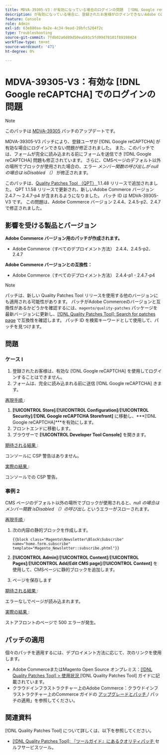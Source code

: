 ```yaml
---
title: MDVA-39305-V3：が有効になっている場合のログインの問題  [!DNL Google reCAPTCHA]
description: が有効になっている場合に、登録されたお客様がログインできないAdobe Commerceの問題を修正するために、MDVA-39305-V3 パッチ  [!DNL Google reCAPTCHA]  適用します。 このパッチでは、完全に読み込まれる前にフォームを送信できる問題も修正  [!DNL Google reCAPTCHA]  れています。 また、CMSページのデフォルト以外の場所でブロックが使用された場合の、「メンバー関数の呼び出しが null で isDisabled （）」というエラーも修正されます。
feature: Console
role: Admin
exl-id: 63e880aa-9a2e-4c34-9ead-20bfc5204f2c
type: Troubleshooting
source-git-commit: 7fdb02a6d89d50ea593c5fd99d78101f89198424
workflow-type: tm+mt
source-wordcount: '471'
ht-degree: 0%

---
```


# MDVA-39305-V3：有効な [!DNL Google reCAPTCHA] でのログインの問題

>[!NOTE]
>
>このパッチは [MDVA-39305](/help/tools/quality-patches-tool/patches-available-in-qpt/v1-1-1/mdva-39305-login-issues-with-enabled-google-recaptcha.md) パッチのアップデートです。

MDVA-39305-V3 パッチにより、登録ユーザが [!DNL Google reCAPTCHA] が有効な場合にログインできない問題が修正されました。 また、このパッチでは、フォームが完全に読み込まれる前にフォームを送信でき [!DNL Google reCAPTCHA] 問題も修正されています。 さらに、CMSページのデフォルト以外の場所でブロックが使用された場合の、エラー *メンバー関数の呼び出しが null の場合は isDisabled （）* が修正されます。

このパッチは、[Quality Patches Tool （QPT） ](https://experienceleague.adobe.com/en/docs/commerce-operations/tools/quality-patches-tool/quality-patches-tool-to-self-serve-quality-patches)1.1.48 リリースで追加されました。 QPT 1.1.58 リリースで更新され、新しいAdobe Commerce バージョン 2.4.7 ～ 2.4.7-p4 が含まれるようになりました。 パッチ ID は MDVA-39305-V3 です。 この問題は、Adobe Commerce バージョン 2.4.4、2.4.5-p2、2.4.7 で修正されました。

## 影響を受ける製品とバージョン

**Adobe Commerce バージョン用のパッチが作成されます。**

* Adobe Commerce（すべてのデプロイメント方法） 2.4.4、2.4.5-p2、2.4.7

**Adobe Commerce バージョンとの互換性：**

* Adobe Commerce（すべてのデプロイメント方法） 2.4.4-p1 - 2.4.7-p4

>[!NOTE]
>
>パッチは、新しい Quality Patches Tool リリースを使用する他のバージョンにも適用される可能性があります。 パッチがAdobe Commerceのバージョンと互換性があるかどうかを確認するには、`magento/quality-patches` パッケージを最新バージョンに更新し、[[!DNL Quality Patches Tool]: Search for patches page](https://experienceleague.adobe.com/en/docs/commerce-operations/tools/quality-patches-tool/quality-patches-tool-to-self-serve-quality-patches) で互換性を確認します。 パッチ ID を検索キーワードとして使用して、パッチを見つけます。

## 問題

### ケース I

1. 登録されたお客様は、有効な [!DNL Google reCAPTCHA] を使用してログインすることはできません。
1. フォームは、完全に読み込まれる前に送信 [!DNL Google reCAPTCHA] きます。

<u> 再現手順 </u>:

1. **[!UICONTROL Store]**/**[!UICONTROL Configuration]**/**[!UICONTROL Security]**/**[!DNL Google reCAPTCHA Storefront]** に移動し、***[!DNL Google reCAPTCHA]***を有効にします。
1. フロントエンドに移動します。
1. ブラウザーで **[!UICONTROL Developer Tool Console]** を開きます。

<u> 期待される結果 </u>:

コンソールに CSP 警告はありません。

<u> 実際の結果 </u>:

コンソールでの CSP 警告。

### 事例 2

CMS ページのデフォルト以外の場所でブロックが使用されると、*null の場合はメンバー関数 isDisabled （）の呼び出し* というエラーがスローされます。

<u> 再現手順 </u>:

1. 次の内容の静的ブロックを作成します。

   ```
   {{block class="Magento\Newsletter\Block\Subscribe" name="home.form.subscribe"
   template="Magento_Newsletter::subscribe.phtml"}}
   ```

1. **[!UICONTROL Admin]**/**[!UICONTROL Content]**/**[!UICONTROL Pages]**/**[!UICONTROL Add/Edit CMS page]**/**[!UICONTROL Content]** を使用して、CMSページに静的ブロックを追加します。
1. ページを保存します

<u> 期待される結果 </u>:

エラーなしでページが読み込まれます。

<u> 実際の結果 </u>:

ストアフロントのページで 500 エラーが発生。

## パッチの適用

個々のパッチを適用するには、デプロイメント方法に応じて、次のリンクを使用します。

* Adobe CommerceまたはMagento Open Source オンプレミス：[[!DNL Quality Patches Tool] > 使用状況 ](/help/tools/quality-patches-tool/usage.md)[!DNL Quality Patches Tool] ガイドに記載されています。
* クラウドインフラストラクチャー上のAdobe Commerce：クラウドインフラストラクチャー上のCommerce ガイドの [ アップグレードとパッチ ](https://experienceleague.adobe.com/docs/commerce-cloud-service/user-guide/develop/upgrade/apply-patches.html)/ パッチの適用」を参照してください。

## 関連資料

[!DNL Quality Patches Tool] について詳しくは、以下を参照してください。

* [[!DNL Quality Patches Tool]: 『ツールガイド』にあるクオリティパッチ ](/help/tools/quality-patches-tool/quality-patches-tool-to-self-serve-quality-patches.md) セルフサービスツール。
